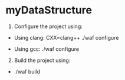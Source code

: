 # myDataStructure

1. Configure the project using:
  
  * Using clang: CXX=clang++ ./waf configure
  
  * Using gcc: ./waf configure

2. Build the project using:
  
  * ./waf build
  
